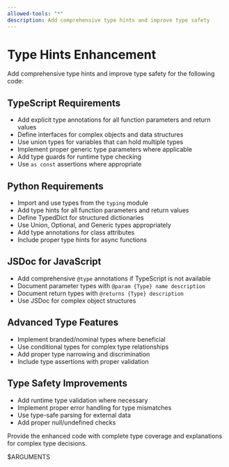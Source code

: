```yaml
---
allowed-tools: "*"
description: Add comprehensive type hints and improve type safety
---
```


# Type Hints Enhancement

Add comprehensive type hints and improve type safety for the following code:

## TypeScript Requirements
- Add explicit type annotations for all function parameters and return values
- Define interfaces for complex objects and data structures
- Use union types for variables that can hold multiple types
- Implement proper generic type parameters where applicable
- Add type guards for runtime type checking
- Use `as const` assertions where appropriate

## Python Requirements
- Import and use types from the `typing` module
- Add type hints for all function parameters and return values
- Define TypedDict for structured dictionaries
- Use Union, Optional, and Generic types appropriately
- Add type annotations for class attributes
- Include proper type hints for async functions

## JSDoc for JavaScript
- Add comprehensive `@type` annotations if TypeScript is not available
- Document parameter types with `@param {Type} name description`
- Document return types with `@returns {Type} description`
- Use JSDoc for complex object structures

## Advanced Type Features
- Implement branded/nominal types where beneficial
- Use conditional types for complex type relationships
- Add proper type narrowing and discrimination
- Include type assertions with proper validation

## Type Safety Improvements
- Add runtime type validation where necessary
- Implement proper error handling for type mismatches
- Use type-safe parsing for external data
- Add proper null/undefined checks

Provide the enhanced code with complete type coverage and explanations for complex type decisions.

$ARGUMENTS 